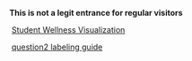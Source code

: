__This is not a legit entrance for regular visitors__

​    [Student Wellness Visualization](./StudentWellnessVisualization/index.html)

​    [question2 labeling guide](./Question2LabelingGuide.md)

